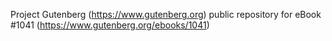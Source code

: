 Project Gutenberg (https://www.gutenberg.org) public repository for eBook #1041 (https://www.gutenberg.org/ebooks/1041)